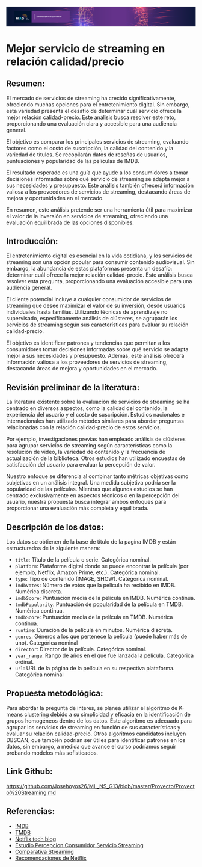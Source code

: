![Portada](../Semana%202/figs/ans_banner_1920x200.png)

# Mejor servicio de streaming en relación calidad/precio

## Resumen:
El mercado de servicios de streaming ha crecido significativamente, ofreciendo muchas opciones para el entretenimiento digital. Sin embargo, esta variedad presenta el desafío de determinar cuál servicio ofrece la mejor relación calidad-precio. Este análisis busca resolver este reto, proporcionando una evaluación clara y accesible para una audiencia general.

El objetivo es comparar los principales servicios de streaming, evaluando factores como el costo de suscripción, la calidad del contenido y la variedad de títulos. Se recopilarán datos de reseñas de usuarios, puntuaciones y popularidad de las peliculas de IMDB.

El resultado esperado es una guía que ayude a los consumidores a tomar decisiones informadas sobre qué servicio de streaming se adapta mejor a sus necesidades y presupuesto. Este análisis también ofrecerá información valiosa a los proveedores de servicios de streaming, destacando áreas de mejora y oportunidades en el mercado.

En resumen, este análisis pretende ser una herramienta útil para maximizar el valor de la inversión en servicios de streaming, ofreciendo una evaluación equilibrada de las opciones disponibles.

## Introducción:
El entretenimiento digital es esencial en la vida cotidiana, y los servicios de streaming son una opción popular para consumir contenido audiovisual. Sin embargo, la abundancia de estas plataformas presenta un desafío: determinar cuál ofrece la mejor relación calidad-precio. Este análisis busca resolver esta pregunta, proporcionando una evaluación accesible para una audiencia general.

El cliente potencial incluye a cualquier consumidor de servicios de streaming que desee maximizar el valor de su inversión, desde usuarios individuales hasta familias. Utilizando técnicas de aprendizaje no supervisado, específicamente análisis de clústeres, se agruparán los servicios de streaming según sus características para evaluar su relación calidad-precio.

El objetivo es identificar patrones y tendencias que permitan a los consumidores tomar decisiones informadas sobre qué servicio se adapta mejor a sus necesidades y presupuesto. Además, este análisis ofrecerá información valiosa a los proveedores de servicios de streaming, destacando áreas de mejora y oportunidades en el mercado.

## Revisión preliminar de la literatura:
La literatura existente sobre la evaluación de servicios de streaming se ha centrado en diversos aspectos, como la calidad del contenido, la experiencia del usuario y el costo de suscripción. Estudios nacionales e internacionales han utilizado métodos similares para abordar preguntas relacionadas con la relación calidad-precio de estos servicios.

Por ejemplo, investigaciones previas han empleado análisis de clústeres para agrupar servicios de streaming según características como la resolución de video, la variedad de contenido y la frecuencia de actualización de la biblioteca. Otros estudios han utilizado encuestas de satisfacción del usuario para evaluar la percepción de valor.

Nuestro enfoque se diferencia al combinar tanto métricas objetivas como subjetivas en un análisis integral. Una medida subjetiva podría ser la popularidad de las películas. Mientras que algunos estudios se han centrado exclusivamente en aspectos técnicos o en la percepción del usuario, nuestra propuesta busca integrar ambos enfoques para proporcionar una evaluación más completa y equilibrada.

## Descripción de los datos:
Los datos se obtienen de la base de título de la pagína IMDB y están estructurados de la siguiente manera:

- `title`: Título de la película o serie. Categórica nominal.
- `platform`: Plataforma digital donde se puede encontrar la película (por ejemplo, Netflix, Amazon Prime, etc.). Categórica nominal.
- `type`: Tipo de contenido (IMAGE, SHOW). Categórica nominal.
- `imdbVotes`: Número de votos que la película ha recibido en IMDB. Numérica discreta.
- `imdbScore`: Puntuación media de la película en IMDB. Numérica continua.
- `tmdbPopularity`: Puntuación de popularidad de la película en TMDB. Numérica continua.
- `tmdbScore`: Puntuación media de la película en TMDB. Numérica continua. 
- `runtime`: Duración de la película en minutos. Numérica discreta.
- `genres`: Géneros a los que pertenece la película (puede haber más de uno). Categórica nominal
- `director`: Director de la película. Categórica nominal.
- `year_range`: Rango de años en el que fue lanzada la película. Categórica ordinal.
- `url`: URL de la página de la película en su respectiva plataforma. Categórica nominal

## Propuesta metodológica:
Para abordar la pregunta de interés, se planea utilizar el algoritmo de K-means clustering debido a su simplicidad y eficacia en la identificación de grupos homogéneos dentro de los datos. Este algoritmo es adecuado para agrupar los servicios de streaming en función de sus características y evaluar su relación calidad-precio. Otros algoritmos candidatos incluyen DBSCAN, que también podrían ser útiles para identificar patrones en los datos, sin embargo, a medida que avance el curso podríamos seguir probando modelos más sofisticados.

## Link Github:
https://github.com/Josehoyos26/ML_NS_G13/blob/master/Proyecto/Proyecto%20Streaming.md

## Referencias:
- [IMDB](https://www.imdb.com)
- [TMDB](https://www.themoviedb.org)
- [Netflix tech blog](https://netflixtechblog.com/)
- [Estudio Percepcion Consumidor Servicio Streaming](https://repositorio.usm.cl/server/api/core/bitstreams/d67c307d-1a49-4c90-b54d-335457c3938d/content)
- [Comparativa Streaming](https://www.xataka.com/basics/comparativa-disney-netflix-hbo-movistar-prime-video-apple-filmin-catalogo-funciones-precios)
- [Recomendaciones de Netflix](https://netflixtechblog.com/netflix-recommendations-beyond-the-5-stars-part-1-55838468f429)
